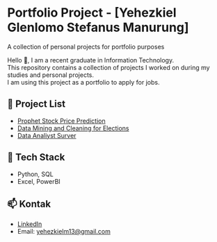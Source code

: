 # Portfolio Project - [Yehezkiel Glenlomo Stefanus Manurung]
A collection of personal projects for portfolio purposes

Hello 👋, I am a recent graduate in Information Technology.  
This repository contains a collection of projects I worked on during my studies and personal projects.  
I am using this project as a portfolio to apply for jobs.

## 📂 Project List
- [Prophet Stock Price Prediction](https://github.com/iwanva1s/data_project/tree/main/Artificial%20Intelligence/Artificial%20Intelligence1)
- [Data Mining and Cleaning for Elections](https://github.com/iwanva1s/data_project/tree/main/Data%20Mining/Data%20Project1)
- [Data Analiyst Surver](https://github.com/iwanva1s/data_project/tree/main/PowerBI/PowerBI_1)


## 🔧 Tech Stack
- Python, SQL
- Excel, PowerBI

## 📫 Kontak
- [LinkedIn](www.linkedin.com/in/yehezkiel-glenlomo)
- Email: yehezkielm13@gmail.com
